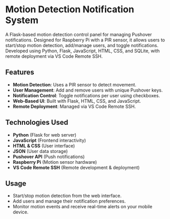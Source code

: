 # Motion Detection Notification System

A Flask-based motion detection control panel for managing Pushover notifications. Designed for Raspberry Pi with a PIR sensor, it allows users to start/stop motion detection, add/manage users, and toggle notifications. Developed using Python, Flask, JavaScript, HTML, CSS, and SQLite, with remote deployment via VS Code Remote SSH.

## Features
- **Motion Detection**: Uses a PIR sensor to detect movement.
- **User Management**: Add and remove users with unique Pushover keys.
- **Notification Control**: Toggle notifications per user using checkboxes.
- **Web-Based UI**: Built with Flask, HTML, CSS, and JavaScript.
- **Remote Deployment**: Managed via VS Code Remote SSH.

## Technologies Used
- **Python** (Flask for web server)
- **JavaScript** (Frontend interactivity)
- **HTML & CSS** (User interface)
- **JSON** (User data storage)
- **Pushover API** (Push notifications)
- **Raspberry Pi** (Motion sensor hardware)
- **VS Code Remote SSH** (Remote development & deployment)

## Usage
- Start/stop motion detection from the web interface.
- Add users and manage their notification preferences.
- Monitor motion events and receive real-time alerts on your mobile device.
